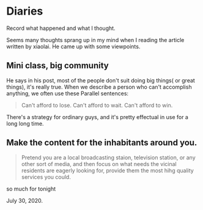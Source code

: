 # Diaries
Record what happened and what I thought.


Seems many thoughts sprang up in my mind when I reading the article written by xiaolai. He came up with some viewpoints.

## Mini class, big community


He says in his post, most of the people don't suit doing big things( or great things), it's really true. When we describe a person who can't accomplish anything, we often use these Parallel sentences:

> Can't afford to lose.
> Can't afford to wait.
> Can't afford to win.

There's a strategy for ordinary guys, and it's pretty effectual in use for a long long time.
## Make the content for the inhabitants around you.
> Pretend you are a local broadcasting staion, television station, or any other sort of media, and then focus on what needs the vicinal residents are eagerly looking for, provide them the most hihg quality services you could.

so much for tonight

July 30, 2020.
